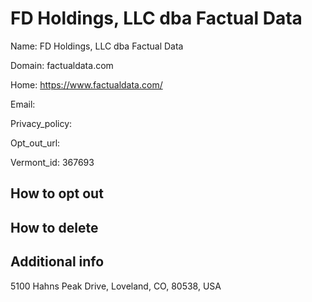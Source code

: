 
# FD Holdings, LLC dba Factual Data

Name: FD Holdings, LLC dba Factual Data

Domain: factualdata.com

Home: https://www.factualdata.com/

Email: 

Privacy_policy: 

Opt_out_url: 

Vermont_id: 367693



## How to opt out



## How to delete



## Additional info



5100 Hahns Peak Drive, Loveland, CO, 80538, USA

